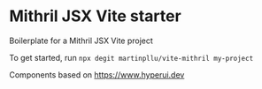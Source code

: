 # Mithril JSX Vite starter

Boilerplate for a Mithril JSX Vite project

To get started, run `npx degit martinpllu/vite-mithril my-project`

Components based on https://www.hyperui.dev
